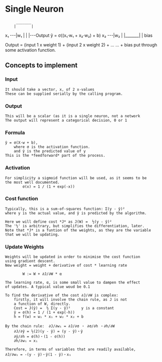 Single Neuron
=============

         _______
        |       |
  x₁ ---|w₁     |
        |       |---Output ŷ = σ((x₁⋅w₁ + x₂⋅w₂) + b)
  x₂ ---|w₂     |
        |_______|
            |
          bias

Output = (input 1 x weight 1) + (input 2 x weight 2) + ...  ... + bias
          put through some activation function.

Concepts to implement
---------------------

### Input
    It should take a vector, x, of 2 x-values
    These can be supplied serially by the calling program.

### Output
    This will be a scalar (as it is a single neuron, not a network
    The output will represent a categorical decision, 0 or 1

### Formula
    ŷ = σ(X·w + b),
        where σ is the activation function.
        and ŷ is the predicted value of y
    This is the *feedforward* part of the process.

### Activation
    For simplicity a sigmoid function will be used, as it seems to be
    the most well documented.
            σ(x) = 1 / (1 + exp(-x))

### Cost function
    Typically, this is a sum-of-squares function: Σ(y - ŷ)²
    where y is the actual value, and ŷ is predicted by the algorithm.

    Here we will define cost *J* as J(W) =  ½(y - ŷ)²
    The '½' is arbitrary, but simplifies the differentiation, later.
    Note that *J* is a funtion of the weights, as they are the variable
    that we will be updating.

### Update Weights
    Weights will be updated in order to minimise the cost function
    using gradient descent.
    New weight = weight + derivative of cost * learning rate

            W := W + ∂J/∂W * α

    The learning rate, α, is some small value to dampen the effect
    of updates. A typical value woud be 0.1

    To find the derivative of the cost ∂J/∂W is complex:
        firstly, it will involve the chain rule, as J is not
        a function of W, directly.
        Cost = J(ŷ) =  ½ Σ(y - ŷ)²     y is a constant
        ŷ = σ(h) = 1 / (1 + exp(-h))
        h = f(w) = w₁ * x₁ + w₂ * x₂ + b

    By the chain rule:  ∂J/∂w₁ = ∂J/∂σ ・ ∂σ/∂h ・∂h/∂W
        ∂J/∂ŷ = ½(2)(y - ŷ) = (y - ŷ)・ŷ
        ∂ŷ/∂h = σ(h)・(1 - σ(h))
        ∂h/∂w₁ = x₁

    Therefore, in terms of variables that are readily available,
    ∂J/∂w₁ = -(y - ŷ)・ŷ(1 - ŷ)・x₁
